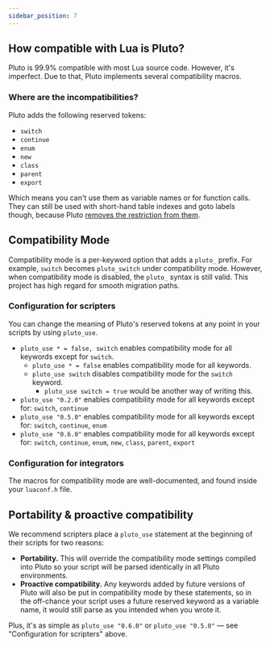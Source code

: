 ```yaml
---
sidebar_position: 7
---
```


## How compatible with Lua is Pluto?
Pluto is 99.9% compatible with most Lua source code. However, it's imperfect. Due to that, Pluto implements several compatibility macros.
### Where are the incompatibilities?
Pluto adds the following reserved tokens:
- `switch`
- `continue`
- `enum`
- `new`
- `class`
- `parent`
- `export`

Which means you can't use them as variable names or for function calls. They can still be used with short-hand table indexes and goto labels though, because Pluto [removes the restriction from them](QoL%20Improvements/Reserved%20Identifiers).

## Compatibility Mode
Compatibility mode is a per-keyword option that adds a `pluto_` prefix. For example, `switch` becomes `pluto_switch` under compatibility mode. However, when compatibility mode is disabled, the `pluto_` syntax is still valid. This project has high regard for smooth migration paths.

### Configuration for scripters
You can change the meaning of Pluto's reserved tokens at any point in your scripts by using `pluto_use`.
- `pluto_use * = false, switch` enables compatibility mode for all keywords except for `switch`.
  - `pluto_use * = false` enables compatibility mode for all keywords.
  - `pluto_use switch` disables compatibility mode for the `switch` keyword.
    - `pluto_use switch = true` would be another way of writing this.
- `pluto_use "0.2.0"` enables compatibility mode for all keywords except for: `switch`, `continue`
- `pluto_use "0.5.0"` enables compatibility mode for all keywords except for: `switch`, `continue`, `enum`
- `pluto_use "0.6.0"` enables compatibility mode for all keywords except for: `switch`, `continue`, `enum`, `new`, `class`, `parent`, `export`

### Configuration for integrators
The macros for compatibility mode are well-documented, and found inside your `luaconf.h` file.

## Portability & proactive compatibility
We recommend scripters place a `pluto_use` statement at the beginning of their scripts for two reasons:
- **Portability.** This will override the compatibility mode settings compiled into Pluto so your script will be parsed identically in all Pluto environments.
- **Proactive compatibility.** Any keywords added by future versions of Pluto will also be put in compatibility mode by these statements, so in the off-chance your script uses a future reserved keyword as a variable name, it would still parse as you intended when you wrote it.

Plus, it's as simple as `pluto_use "0.6.0"` or `pluto_use "0.5.0"` — see "Configuration for scripters" above.
